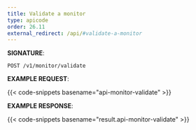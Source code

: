 ```yaml
---
title: Validate a monitor
type: apicode
order: 26.11
external_redirect: /api/#validate-a-monitor
---
```


**SIGNATURE**:

`POST /v1/monitor/validate`

**EXAMPLE REQUEST**:

{{< code-snippets basename="api-monitor-validate" >}}

**EXAMPLE RESPONSE**:

{{< code-snippets basename="result.api-monitor-validate" >}}
